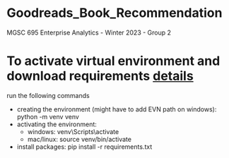 # Goodreads_Book_Recommendation
MGSC 695 Enterprise Analytics - Winter 2023 - Group 2 

# To activate virtual environment and download requirements [details](https://packaging.python.org/en/latest/guides/installing-using-pip-and-virtual-environments/#creating-a-virtual-environment)
run the following commands 
* creating the environment (might have to add EVN path on windows): python -m venv venv
* activating the environment:
    * windows: venv\Scripts\activate
    * mac/linux: source venv/bin/activate
* install packages: pip install -r requirements.txt

    
